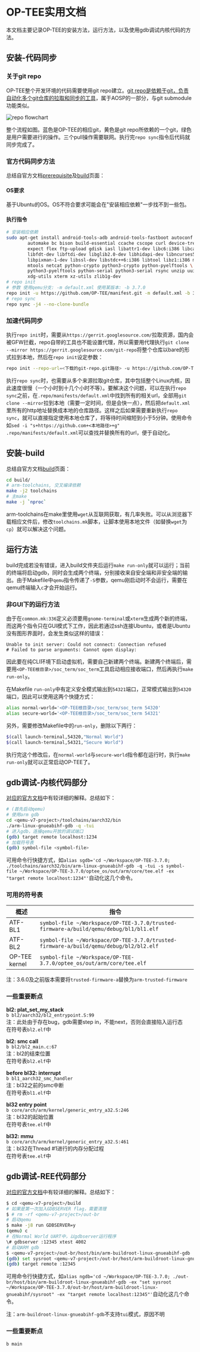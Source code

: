 # OP-TEE实用文档

本文档主要记录OP-TEE的安装方法，运行方法，以及使用gdb调试内核代码的方法。

## 安装-代码同步

### 关于git repo

OP-TEE整个开发环境的代码需要使用git repo建立。[git repo是依赖于git，负责自动化多个git仓库的拉取和同步的工具](https://source.android.com/setup/develop)，属于AOSP的一部分，与git submodule功能类似。

![repo flowchart](img-practical-doc/01.jpg)

整个流程如图。蓝色是OP-TEE的相应git，黄色是git repo所依赖的一个git，绿色是用户需要进行的操作。三个pull操作需要联网。执行完`repo sync`指令后代码就同步完成了。

### 官方代码同步方法

总结自官方文档[prerequisite](https://optee.readthedocs.io/en/latest/building/prerequisites.html)及[build](https://optee.readthedocs.io/en/latest/building/gits/build.html)页面：

#### OS要求

基于Ubuntu的OS。OS不符合要求可能会在"安装相应依赖"一步找不到一些包。

#### 执行指令

```bash
# 安装相应依赖
sudo apt-get install android-tools-adb android-tools-fastboot autoconf \
        automake bc bison build-essential ccache cscope curl device-tree-compiler \
        expect flex ftp-upload gdisk iasl libattr1-dev libc6:i386 libcap-dev \
        libfdt-dev libftdi-dev libglib2.0-dev libhidapi-dev libncurses5-dev \
        libpixman-1-dev libssl-dev libstdc++6:i386 libtool libz1:i386 make \
        mtools netcat python-crypto python3-crypto python-pyelftools \
        python3-pyelftools python-serial python3-serial rsync unzip uuid-dev \
        xdg-utils xterm xz-utils zlib1g-dev
# repo init
# 参数 使用qemu分支: -m default.xml 使用某版本: -b 3.7.0
repo init -u https://github.com/OP-TEE/manifest.git -m default.xml -b 3.7.0
# repo sync
repo sync -j4 --no-clone-bundle
```

### 加速代码同步

执行`repo init`时，需要从`https://gerrit.googlesource.com/`拉取资源，国内会被GFW拦截，repo自带的工具也不能设置代理，所以需要用代理执行`git clone --mirror https://gerrit.googlesource.com/git-repo`将整个仓库以bare的形式拉到本地，然后在`repo init`设定参数：
```bash
repo init --repo-url=<下载的git-repo.git路径> -u https://github.com/OP-TEE/manifest.git -m default.xml -b 3.7.0
```

执行`repo sync`时，也需要从多个来源拉取git仓库，其中包括整个Linux内核，因此速度很慢（一个小时到十几个小时不等）。要解决这个问题，可以在执行`repo sync`之前，在`.repo/manifests/default.xml`中找到所有的相关url，全部用`git clone --mirror`拉到本地（需要一定时间，但是会快一点），然后把`default.xml`里所有的http地址替换成本地的仓库路径。这样之后如果需要重新执行`repo sync`，就可以直接指定使用本地仓库了，将等待时间缩短到小于5分钟。使用命令如`sed -i "s+https://github.com+<本地路径>+g" .repo/manifests/default.xml`可以查找并替换所有的url，便于自动化。

## 安装-build

总结自官方文档[build](https://optee.readthedocs.io/en/latest/building/gits/build.html)页面：

```bash
cd build/
# arm-toolchains, 交叉编译依赖
make -j2 toolchains
# 主make
make -j `nproc`
```

arm-toolchains在make里使用`wget`从互联网获取，有几率失败。可以从浏览器下载相应文件后，修改`toolchains.mk`脚本，让脚本使用本地文件（如替换`wget`为`cp`）就可以解决这个问题。

## 运行方法

build完成若没有错误，进入build文件夹后运行`make run-only`就可以运行；当前的终端将启动gdb，同时会生成两个终端，分别接收来自安全端和非安全端的输出。由于Makefile中`qemu`指令传递了`-S`参数，qemu刚启动时不会运行，需要在qemu终端输入`c`才会开始运行。

### 非GUI下的运行方法

由于在`common.mk:336`定义必须要用`gnome-terminal`或`xterm`生成两个新的终端，而这两个指令只在GUI模式下工作，因此若通过ssh连接Ubuntu，或者是Ubuntu没有图形界面时，会发生类似这样的错误：
```
Unable to init server: Could not connect: Connection refused
# Failed to parse arguments: Cannot open display: 
```

因此要在纯CLI环境下启动虚拟机，需要自己新建两个终端。新建两个终端后，需要用`<OP-TEE根目录>/soc_term/soc_term`工具启动相应接收端口，然后再执行`make run-only`。

在Makefile `run-only`中有定义安全模式输出到`54321`端口，正常模式输出到`54320`端口，因此可以使用这两个快捷方式：

```bash
alias normal-world='<OP-TEE根目录>/soc_term/soc_term 54320'
alias secure-world='<OP-TEE根目录>/soc_term/soc_term 54321'
```

另外，需要修改Makefile中的`run-only`，删除以下两行：
```bash
$(call launch-terminal,54320,"Normal World")
$(call launch-terminal,54321,"Secure World")
```

执行完这个修改后，在`normal-world`与`secure-world`指令都在运行时，执行`make run-only`就可以正常启动OP-TEE了。

## gdb调试-内核代码部分

[对应的官方文档](https://optee.readthedocs.io/en/latest/building/devices/qemu.html#gdb-secure-world)中有较详细的解释。总结如下：

```bash
# (首先启动qemu)
# 使用arm gdb
cd <qemu-v7-project>/toolchains/aarch32/bin
./arm-linux-gnueabihf-gdb -q -tui
# 进入gdb，连接qemu开放的调试端口
(gdb) target remote localhost:1234
# 加载符号表
(gdb) symbol-file <symbol-file>
```

可用命令行快捷方式，如`alias sgdb='cd ~/Workspace/OP-TEE-3.7.0; ./toolchains/aarch32/bin/arm-linux-gnueabihf-gdb -q -tui -s symbol-file ~/Workspace/OP-TEE-3.7.0/optee_os/out/arm/core/tee.elf -ex "target remote localhost:1234"'`自动化这几个命令。

### 可用的符号表

| 概述 | 指令 |
| - | - |
| ATF-BL1 | `symbol-file ~/Workspace/OP-TEE-3.7.0/trusted-firmware-a/build/qemu/debug/bl1/bl1.elf` |
| ATF-BL2 | `symbol-file ~/Workspace/OP-TEE-3.7.0/trusted-firmware-a/build/qemu/debug/bl2/bl2.elf` |
| OP-TEE kernel | `symbol-file ~/Workspace/OP-TEE-3.7.0/optee_os/out/arm/core/tee.elf` |

注：3.6.0及之前版本需要将`trusted-firmware-a`替换为`arm-trusted-firmware`

### 一些重要断点

**bl2: plat_set_my_stack**  
`b bl2/aarch32/bl2_entrypoint.S:99`  
注：此处由于存在bug，gdb需要step in，不能next，否则会直接陷入运行态  
在符号表`bl2.elf`中

**bl2: smc call**  
`b bl2/bl2_main.c:67`  
注：bl2的结束位置  
在符号表`bl2.elf`中

**before bl32: interrupt**  
`b bl1_aarch32_smc_handler`  
注：bl32之前的smc中断  
在符号表`bl1.elf`中

**bl32 entry point**  
`b core/arch/arm/kernel/generic_entry_a32.S:246`  
注：bl32的起始位置  
在符号表`tee.elf`中

**bl32: mmu**  
`b core/arch/arm/kernel/generic_entry_a32.S:461`  
注：bl32在Thread #1进行的内存分配过程  
在符号表`tee.elf`中

## gdb调试-REE代码部分

[对应的官方文档](https://optee.readthedocs.io/en/latest/building/devices/qemu.html#gdb-normal-world)中有较详细的解释。总结如下：

```bash
$ cd <qemu-v7-project>/build
# 如果是第一次加入GDBSERVER flag，需要清理
$ # rm -rf <qemu-v7-project>/out-br
# 启动qemu
$ make -j8 run GDBSERVER=y
(qemu) c
# 在Normal World UART中，以gdbserver运行程序
\# gdbserver :12345 xtest 4002
# 启动ARM gdb
$ <qemu-v7-project>/out-br/host/bin/arm-buildroot-linux-gnueabihf-gdb
(gdb) set sysroot <qemu-v7-project>/out-br/host/arm-buildroot-linux-gnueabihf/sysroot
(gdb) target remote :12345
```

可用命令行快捷方式，如`alias ngdb='cd ~/Workspace/OP-TEE-3.7.0; ./out-br/host/bin/arm-buildroot-linux-gnueabihf-gdb -ex "set sysroot ~/Workspace/OP-TEE-3.7.0/out-br/host/arm-buildroot-linux-gnueabihf/sysroot" -ex "target remote localhost:12345"'`自动化这几个命令。

注：`arm-buildroot-linux-gnueabihf-gdb`不支持`tui`模式，原因不明

### 一些重要断点

`b main`
